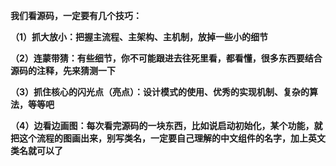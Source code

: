 **我们看源码，一定要有几个技巧：**



**（1）抓大放小：把握主流程、主架构、主机制，放掉一些小的细节**

**（2）连蒙带猜：有些细节，你不可能跟进去往死里看，都看懂，很多东西要结合源码的注释，先来猜测一下**

**（3）抓住核心的闪光点（亮点）：设计模式的使用、优秀的实现机制、复杂的算法，等等吧**

**（4）边看边画图：每次看完源码的一块东西，比如说启动初始化，某个功能，就把这个流程的图画出来，别写类名，一定要自己理解的中文组件的名字，加上英文类名就可以了**